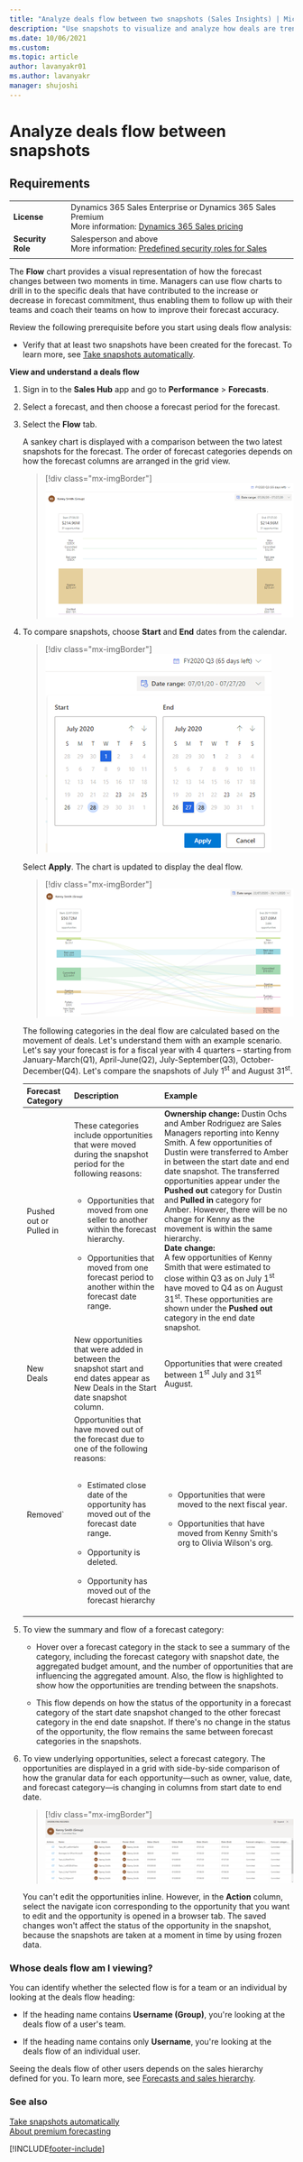 ```yaml
---
title: "Analyze deals flow between two snapshots (Sales Insights) | MicrosoftDocs"
description: "Use snapshots to visualize and analyze how deals are trending between two moments in time in a deal flow chart."
ms.date: 10/06/2021
ms.custom: 
ms.topic: article
author: lavanyakr01
ms.author: lavanyakr
manager: shujoshi
---
```

# Analyze deals flow between snapshots 

## Requirements
|  | |
|-----------------------|---------|
| **License** | Dynamics 365 Sales Enterprise or Dynamics 365 Sales Premium <br>More information: [Dynamics 365 Sales pricing](https://dynamics.microsoft.com/sales/pricing/) |
| **Security Role** | Salesperson and above <br>  More information: [Predefined security roles for Sales](security-roles-for-sales.md)|
|||


The **Flow** chart provides a visual representation of how the forecast changes between two moments in time. Managers can use flow charts to drill in to the specific deals that have contributed to the increase or decrease in forecast commitment, thus enabling them to follow up with their teams and coach their teams on how to improve their forecast accuracy.	

Review the following prerequisite before you start using deals flow analysis:	

- Verify that at least two snapshots have been created for the forecast. To learn more, see [Take snapshots automatically](manage-snapshots-forecast.md).	

**View and understand a deals flow**	

1. Sign in to the **Sales Hub** app and go to **Performance** > **Forecasts**.	

2. Select a forecast, and then choose a forecast period for the forecast.	

3. Select the **Flow** tab.	

   A sankey chart is displayed with a comparison between the two latest snapshots for the forecast. The order of forecast categories depends on how the forecast columns are arranged in the grid view.	

   > [!div class="mx-imgBorder"]	
   > ![Deals flow sankey chart](media/predictive-forecasting-deal-flow-sankey-chart.png "Deals flow sankey chart") 

4. To compare snapshots, choose **Start** and **End** dates from the calendar. 	

   > [!div class="mx-imgBorder"]	
   > ![Select start and end dates](media/predictive-forecasting-deal-flow-select-start-end-date.png "Select start and end dates")	
 	
   Select **Apply**. The chart is updated to display the deal flow.
   
   > [!div class="mx-imgBorder"]	
   > ![Deal flow chart between dates](media/predictive-forecasting-deal-flow-chart-between-dates.png "Deal flow chart between dates")  

    The following categories in the deal flow are calculated based on the movement of deals. Let's understand them with an example scenario. Let's say your forecast is for a fiscal year with 4 quarters – starting from January-March(Q1), April-June(Q2), July-September(Q3), October-December(Q4). Let's compare the snapshots of July 1<sup>st</sup> and August 31<sup>st</sup>.

    | **Forecast Category** | **Description** | **Example** |
    |-------------------------|-------------------------|-------------------------|
    | Pushed out or Pulled in | These categories include opportunities that were moved during the snapshot period for the following reasons:</br><ul></br><li>Opportunities that moved from one seller to another within the forecast hierarchy.</li></br><li>Opportunities that moved from one forecast period to another within the forecast date range.</li></br></ul> | **Ownership change:** Dustin Ochs and Amber Rodriguez are Sales Managers reporting into Kenny Smith. A few opportunities of Dustin were transferred to Amber in between the start date and end date snapshot. The transferred opportunities appear under the **Pushed out** category for Dustin and **Pulled in** category for Amber. However, there will be no change for Kenny as the movement is within the same hierarchy.</br>**Date change:**</br>A few opportunities of Kenny Smith that were estimated to close within Q3 as on July 1<sup>st</sup> have moved to Q4 as on August 31<sup>st</sup>. These opportunities are shown under the **Pushed out** category in the end date snapshot. |
    | New Deals | New opportunities that were added in between the snapshot start and end dates appear as New Deals in the Start date snapshot column. | Opportunities that were created between 1<sup>st</sup> July and 31<sup>st</sup> August. |
    | Removed` | Opportunities that have moved out of the forecast due to one of the following reasons:</br><ul></br><li>Estimated close date of the opportunity has moved out of the forecast date range.</li></br><li>Opportunity is deleted.</li></br><li>Opportunity has moved out of the forecast hierarchy</li></br></ul> | <ul></br><li>Opportunities that were moved to the next fiscal year.</li></br><li>Opportunities that have moved from Kenny Smith's org to Olivia Wilson's org.</li></br></ul> |
5. To view the summary and flow of a forecast category:	

   - Hover over a forecast category in the stack to see a summary of the category, including the forecast category with snapshot date, the aggregated budget amount, and the number of opportunities that are influencing the aggregated amount. Also, the flow is highlighted to show how the opportunities are trending between the snapshots.	

   - This flow depends on how the status of the opportunity in a forecast category of the start date snapshot changed to the other forecast category in the end date snapshot. If there's no change in the status of the opportunity, the flow remains the same between forecast categories in the snapshots.	

6. To view underlying opportunities, select a forecast category. The opportunities are displayed in a grid with side-by-side comparison of how the granular data for each opportunity—such as owner, value, date, and forecast category—is changing in columns from start date to end date.	

   > [!div class="mx-imgBorder"]	
   > ![Underlying opportunities of a forecast category](media/predictive-forecasting-deal-underlying-opportunities-forecast-category.png "Underlying opportunities of a forecast category")	

   You can't edit the opportunities inline. However, in the **Action** column, select the navigate icon corresponding to the opportunity that you want to edit and the opportunity is opened in a browser tab. The saved changes won't affect the status of the opportunity in the snapshot, because the snapshots are taken at a moment in time by using frozen data.	

### Whose deals flow am I viewing?	

You can identify whether the selected flow is for a team or an individual by looking at the deals flow heading:	

-	If the heading name contains **Username (Group)**, you're looking at the deals flow of a user's team.	

-	If the heading name contains only **Username**, you're looking at the deals flow of an individual user.	

Seeing the deals flow of other users depends on the sales hierarchy defined for you. To learn more, see [Forecasts and sales hierarchy](/dynamics365/sales-enterprise/view-forecasts#forecasts-and-sales-hierarchy).	


### See also	

[Take snapshots automatically](manage-snapshots-forecast.md)   
[About premium forecasting](configure-premium-forecasting.md)


[!INCLUDE[footer-include](../includes/footer-banner.md)]
